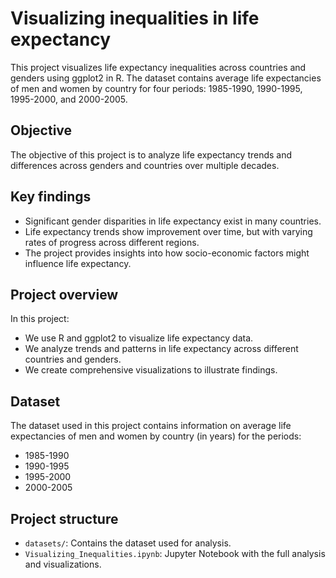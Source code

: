 # Visualizing inequalities in life expectancy

This project visualizes life expectancy inequalities across countries and genders using ggplot2 in R. The dataset contains average life expectancies of men and women by country for four periods: 1985-1990, 1990-1995, 1995-2000, and 2000-2005.

## Objective

The objective of this project is to analyze life expectancy trends and differences across genders and countries over multiple decades.

## Key findings

- Significant gender disparities in life expectancy exist in many countries.
- Life expectancy trends show improvement over time, but with varying rates of progress across different regions.
- The project provides insights into how socio-economic factors might influence life expectancy.

## Project overview

In this project:
- We use R and ggplot2 to visualize life expectancy data.
- We analyze trends and patterns in life expectancy across different countries and genders.
- We create comprehensive visualizations to illustrate findings.

## Dataset

The dataset used in this project contains information on average life expectancies of men and women by country (in years) for the periods:
- 1985-1990
- 1990-1995
- 1995-2000
- 2000-2005

## Project structure

- `datasets/`: Contains the dataset used for analysis.
- `Visualizing_Inequalities.ipynb`: Jupyter Notebook with the full analysis and visualizations.

